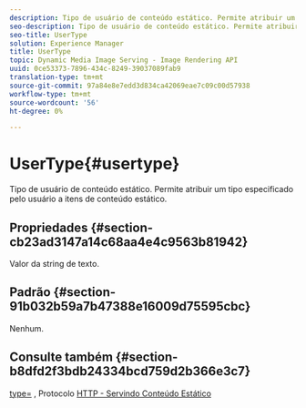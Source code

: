 ```yaml
---
description: Tipo de usuário de conteúdo estático. Permite atribuir um tipo especificado pelo usuário a itens de conteúdo estático.
seo-description: Tipo de usuário de conteúdo estático. Permite atribuir um tipo especificado pelo usuário a itens de conteúdo estático.
seo-title: UserType
solution: Experience Manager
title: UserType
topic: Dynamic Media Image Serving - Image Rendering API
uuid: 0ce53373-7896-434c-8249-39037089fab9
translation-type: tm+mt
source-git-commit: 97a84e8e7edd3d834ca42069eae7c09c00d57938
workflow-type: tm+mt
source-wordcount: '56'
ht-degree: 0%

---
```



# UserType{#usertype}

Tipo de usuário de conteúdo estático. Permite atribuir um tipo especificado pelo usuário a itens de conteúdo estático.

## Propriedades {#section-cb23ad3147a14c68aa4e4c9563b81942}

Valor da string de texto.

## Padrão {#section-91b032b59a7b47388e16009d75595cbc}

Nenhum.

## Consulte também {#section-b8dfd2f3bdb24334bcd759d2b366e3c7}

[type=](/help/aem-is-ir-api/is-api/http-ref/image-serving-api-ref/c-http-protocol-reference/c-command-reference/r-type.md) , Protocolo  [HTTP - Servindo Conteúdo Estático](/help/aem-is-ir-api/is-api/http-ref/image-serving-api-ref/c-http-protocol-reference/c-syntax-and-features/r-serving-static-non-image-content.md)
